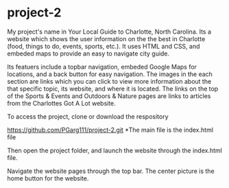 # project-2
My project's name in Your Local Guide to Charlotte, North Carolina. Its a website which shows the user information on the the best in Charlotte (food, things to do, events, sports, etc.). It uses HTML and CSS, and embeded maps to provide an easy to navigate city guide. 

Its featuers include a topbar navigation, embeded Google Maps for locations, and a back button for easy navigation. The images in the each section are links which you can click to view more information about the that specific topic, its website, and where it is located. The links on the top of the Sports & Events and Outdoors & Nature pages are links to articles from the Charlottes Got A Lot website. 

To access the project, clone or download the respository 

https://github.com/PGarg111/project-2.git
*The main file is the index.html file

Then open the project folder, and launch the website through the index.html file.

Navigate the website pages through the top bar. The center picture is the home button for the website. 

